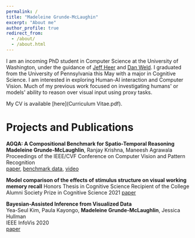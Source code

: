```yaml
---
permalink: /
title: "Madeleine Grunde-McLaughin"
excerpt: "About me"
author_profile: true
redirect_from: 
  - /about/
  - /about.html
---
```


I am an incoming PhD student in Computer Science at the University of Washington, under the guidance of [Jeff Heer](https://homes.cs.washington.edu/~jheer/) and [Dan Weld](https://www.cs.washington.edu/people/faculty/weld). I graduated from the University of Pennsylvania this May with a major in Cognitive Science. I am interested in exploring Human-AI interaction and Computer Vision. Much of my previous work focused on investigating humans' or models' ability to reason over visual input using proxy tasks. 

My CV is available [here](Curriculum Vitae.pdf).


Projects and Publications
======

**AGQA: A Compositional Benchmark for Spatio-Temporal Reasoning** \
**Madeleine Grunde-McLaughlin**, Ranjay Krishna, Maneesh Agrawala\
Proceedings of the IEEE/CVF Conference on Computer Vision and Pattern Recognition\
[paper](https://arxiv.org/pdf/2103.16002.pdf), [benchmark data](https://cs.stanford.edu/people/ranjaykrishna/agqa/), [video](https://www.youtube.com/watch?v=6Rw1QF9Hono)

**Model comparison of the effects of stimulus structure on visual working memory recall**
Honors Thesis in Cognitive Science
Recipient of the College Alumni Society Prize in Cognitive Science 2021
[paper](Thesis.pdf)


**Bayesian-Assisted Inference from Visualized Data**\
Yea-Seul Kim, Paula Kayongo, **Madeleine Grunde-McLaughlin**, Jessica Hullman\
IEEE InfoVis 2020\
[paper](https://arxiv.org/pdf/2008.00142.pdf)


